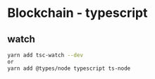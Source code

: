 # Blockchain - typescript

## watch
```bash
yarn add tsc-watch --dev
or
yarn add @types/node typescript ts-node
```